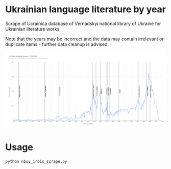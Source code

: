 # Ukrainian language literature by year

Scrape of Ucrainica database of Vernadskyi national library of Ukraine for Ukrainian literature works

Note that the years may be incorrect and the data may contain irrelevant or duplicate items - further data cleanup is advised.

![chart](chart.png)

# Usage

```bash
python nbuv_irbis_scrape.py
```
